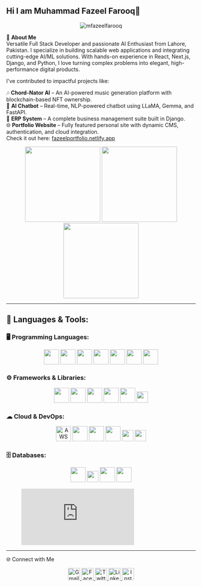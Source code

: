 ## Hi I am Muhammad Fazeel Farooq👋
<p align="center">
  <img src="https://komarev.com/ghpvc/?username=mfazeelfarooq&label=Profile%20Views&color=blueviolet&style=flat" alt="mfazeelfarooq" />
</p>

👋 **About Me**  
    Versatile Full Stack Developer and passionate AI Enthusiast from Lahore, Pakistan. I specialize in building scalable web applications and integrating cutting-edge AI/ML solutions. With hands-on experience in React, Next.js, Django, and Python, I love turning complex problems into elegant, high-performance digital products.

I've contributed to impactful projects like:

🎶 **Chord-Nator AI** – An AI-powered music generation platform with blockchain-based NFT ownership.  
🤖 **AI Chatbot** – Real-time, NLP-powered chatbot using LLaMA, Gemma, and FastAPI.  
🧾 **ERP System** – A complete business management suite built in Django.  
🌐 **Portfolio Website** – Fully featured personal site with dynamic CMS, authentication, and cloud integration.  
Check it out here: [fazeelportfolio.netlify.app](https://fazeelportfolio.netlify.app)


<p align="center">
  <img src="https://github-readme-stats.vercel.app/api?username=mfazeelfarooq&show_icons=true&theme=tokyonight" height="200"/>
  <img src="https://github-readme-stats.vercel.app/api/top-langs/?username=mfazeelfarooq&layout=compact&theme=tokyonight" height="200"/>
  <img src="https://streak-stats.demolab.com?user=mfazeelfarooq&theme=tokyonight" height="200"/>
</p>

---



 ## 🧰 Languages & Tools:
### 🖥 Programming Languages:
<p align="center">
  <img src="https://cdn.jsdelivr.net/gh/devicons/devicon/icons/python/python-original.svg" height="40"/>
  <img src="https://cdn.jsdelivr.net/gh/devicons/devicon/icons/javascript/javascript-original.svg" height="40"/>
  <img src="https://cdn.jsdelivr.net/gh/devicons/devicon/icons/typescript/typescript-original.svg" height="40"/>
  <img src="https://cdn.jsdelivr.net/gh/devicons/devicon/icons/php/php-original.svg" height="40"/>
  <img src="https://cdn.jsdelivr.net/gh/devicons/devicon/icons/cplusplus/cplusplus-original.svg" height="40"/>
  <img src="https://cdn.jsdelivr.net/gh/devicons/devicon/icons/html5/html5-original.svg" height="40"/>
  <img src="https://cdn.jsdelivr.net/gh/devicons/devicon/icons/css3/css3-original.svg" height="40"/>
</p>

### ⚙ Frameworks & Libraries:
<p align="center">
  <img src="https://cdn.jsdelivr.net/gh/devicons/devicon/icons/django/django-plain.svg" height="40"/>
  <img src="https://cdn.jsdelivr.net/gh/devicons/devicon/icons/nextjs/nextjs-original.svg" height="40"/>
  <img src="https://cdn.jsdelivr.net/gh/devicons/devicon/icons/react/react-original.svg" height="40"/>
  <img src="https://cdn.jsdelivr.net/gh/devicons/devicon/icons/nodejs/nodejs-original.svg" height="40"/>
  <img src="https://cdn.jsdelivr.net/gh/devicons/devicon/icons/bootstrap/bootstrap-original.svg" height="40"/>
  <img src="https://img.shields.io/badge/Tailwind_CSS-38B2AC?style=flat&logo=tailwind-css&logoColor=white" height="30"/>
</p>

### ☁ Cloud & DevOps:
<p align="center">
  <img src="https://cdn.jsdelivr.net/gh/devicons/devicon/icons/amazonwebservices/amazonwebservices-original-wordmark.svg" height="40" title="AWS"/>
  <img src="https://cdn.jsdelivr.net/gh/devicons/devicon/icons/docker/docker-original.svg" height="40"/>
  <img src="https://cdn.jsdelivr.net/gh/devicons/devicon/icons/git/git-original.svg" height="40"/>
  <img src="https://cdn.jsdelivr.net/gh/devicons/devicon/icons/github/github-original.svg" height="40"/>
  <img src="https://img.shields.io/badge/Netlify-00C7B7?style=flat&logo=netlify&logoColor=white" height="30"/>
  <img src="https://img.shields.io/badge/Vercel-000000?style=flat&logo=vercel&logoColor=white" height="30"/>
</p>


### 🗄 Databases:
<p align="center">
  <img src="https://cdn.jsdelivr.net/gh/devicons/devicon/icons/mongodb/mongodb-original.svg" height="40"/>
  <img src="https://img.shields.io/badge/Supabase-3ECF8E?style=flat&logo=supabase&logoColor=white" height="30"/>
  <img src="https://cdn.jsdelivr.net/gh/devicons/devicon/icons/postgresql/postgresql-original.svg" height="40"/>
  <img src="https://cdn.jsdelivr.net/gh/devicons/devicon/icons/mysql/mysql-original.svg" height="40"/>
</p>

<figure><embed src="https://wakatime.com/share/@6810a2f7-d6ef-405d-a4af-3fd79e99a655/a463135f-2e97-4e20-af1d-031f50a863eb.svg"></embed></figure>

---

🌐 Connect with Me
<p align="center"> <a href="mailto:me.fazeel.farooq@gmail.com" target="_blank"> <img src="https://img.icons8.com/color/48/000000/gmail-new.png" alt="Gmail" width="32" height="32"/> </a> <a href="https://facebook.com/yourusername" target="_blank"> <img src="https://cdn.jsdelivr.net/gh/devicons/devicon/icons/facebook/facebook-original.svg" alt="Facebook" width="32" height="32"/> </a> <a href="https://twitter.com/yourusername" target="_blank"> <img src="https://cdn.jsdelivr.net/gh/devicons/devicon/icons/twitter/twitter-original.svg" alt="Twitter" width="32" height="32"/> </a> <a href="https://www.linkedin.com/in/mfazeelfarooq" target="_blank"> <img src="https://cdn.jsdelivr.net/gh/devicons/devicon/icons/linkedin/linkedin-original.svg" alt="LinkedIn" width="32" height="32"/> </a> <a href="https://instagram.com/yourusername" target="_blank"> <img src="https://img.icons8.com/color/48/000000/instagram-new--v1.png" alt="Instagram" width="32" height="32"/> </a> </p>


